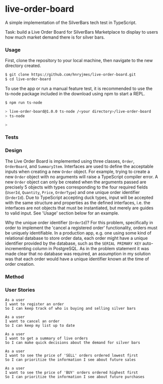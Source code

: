 # live-order-board

A simple implementation of the SilverBars tech test in TypeScript. 

Task: build a Live Order Board for SilverBars Marketplace to display to users how much market demand there is for silver bars.

### Usage

First, clone the repository to your local machine, then navigate to the new directory created.

```sh
$ git clone https://github.com/hnryjmes/live-order-board.git
$ cd live-order-board
```

To use the app or run a manual feature test, it is recommended to use the ts-node package included in the download using npm to start a REPL.

```sh
$ npm run ts-node

> live-order-board@1.0.0 ts-node /<your directory>/live-order-board
> ts-node

> 
```

### Tests

### Design

The Live Order Board is implemented using three classes, `Order`, `OrderBoard`, and `SummaryItem`. Interfaces are used to define the acceptable inputs when creating a new `Order` object. For example, trying to create a new `Order` object with no arguments will raise a TypeScript compiler error. A new `Order` object can only be created when the arguments passed are precisely 5 objects with types corresponding to the four required fields (`UserId`, `Quantity`, `Price`, `OrderType`) and one  unique order identifier (`OrderId`). Due to TypeScript accepting duck types, input will be accepted with the same structure and properties as the defined interfaces, i.e. the interfaces are not objects that must be instantiated, but merely are guides to valid input. See 'Usage' section below for an example.

Why the unique order identifier (`OrderId`)? For this problem, specifically in order to implement the 'cancel a registered order' functionality, orders must be uniquely identifiable. In a production app, e.g. one using some kind of relational database to store order data, each order might have a unique identifier provided by the database, such as the `SERIAL PRIMARY KEY` auto-incrementing column in PostgreSQL. As in the problem statement it was made clear that no database was required, an assumption in my solution was that each order would have a unique identifier known at the time of order creation. 

### Method



### User Stories

```
As a user
I want to register an order
So I can keep track of who is buying and selling silver bars

As a user
I want to cancel an order
So I can keep my list up to date

As a user
I want to get a summary of live orders
So I can make quick decisions about the demand for silver bars

As a user
I want to see the price of 'SELL' orders ordered lowest first
So I can prioritize the information I see about future sales

As a user
I want to see the price of 'BUY' orders ordered highest first
So I can prioritize the information I see about future purchases
```
